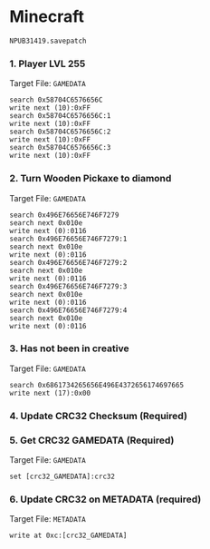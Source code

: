 #  Minecraft 

`NPUB31419.savepatch`

### 1. Player LVL 255

Target File: `GAMEDATA`

```
search 0x58704C6576656C
write next (10):0xFF
search 0x58704C6576656C:1
write next (10):0xFF
search 0x58704C6576656C:2
write next (10):0xFF
search 0x58704C6576656C:3
write next (10):0xFF
```

### 2. Turn Wooden Pickaxe to diamond

Target File: `GAMEDATA`

```
search 0x496E76656E746F7279
search next 0x010e
write next (0):0116
search 0x496E76656E746F7279:1
search next 0x010e
write next (0):0116
search 0x496E76656E746F7279:2
search next 0x010e
write next (0):0116
search 0x496E76656E746F7279:3
search next 0x010e
write next (0):0116
search 0x496E76656E746F7279:4
search next 0x010e
write next (0):0116
```

### 3. Has not been in creative

Target File: `GAMEDATA`

```
search 0x6861734265656E496E4372656174697665
write next (17):0x00
```

### 4.  Update CRC32 Checksum (Required)
### 5. Get CRC32 GAMEDATA (Required)

Target File: `GAMEDATA`

```
set [crc32_GAMEDATA]:crc32
```

### 6. Update CRC32 on METADATA (required)

Target File: `METADATA`

```
write at 0xc:[crc32_GAMEDATA]
```

